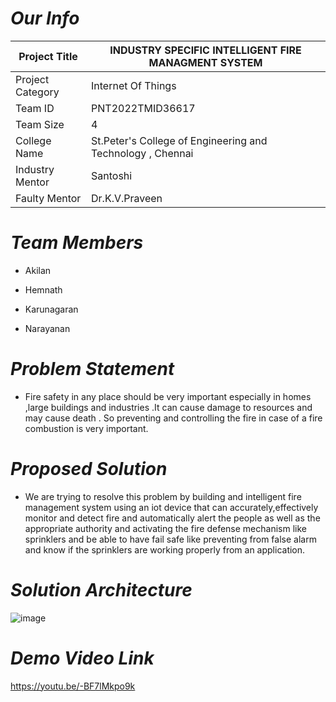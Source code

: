 
  # ***Our Info***

| Project Title | INDUSTRY SPECIFIC INTELLIGENT FIRE MANAGMENT SYSTEM |
|----------------|-----------------------------------|
| Project Category | 	Internet Of Things |
| Team ID | PNT2022TMID36617 |
| Team Size | 4 |
| College Name | St.Peter's College of Engineering and Technology , Chennai |
| Industry Mentor | Santoshi |
| Faulty Mentor | Dr.K.V.Praveen |

# ***Team Members***

- Akilan

- Hemnath 

- Karunagaran

- Narayanan

# ***Problem Statement***

 - Fire safety in any place should be very important especially in homes ,large buildings and industries .It can cause damage to resources and may cause death . So preventing and controlling the fire in case of a fire combustion is very important.
 
 # ***Proposed Solution***
 
  -  We are trying to resolve this problem by building and intelligent fire management system using an iot device that can accurately,effectively monitor and detect fire and automatically alert the people as well as the appropriate authority and activating the fire defense mechanism like sprinklers and be able to have fail safe like preventing from false alarm and know if the sprinklers are working properly from an application.
   
 # ***Solution Architecture***
   
   ![image](https://user-images.githubusercontent.com/113779556/202846998-5867df79-9c47-4af5-a12a-77bfbb84d5da.png)
 # ***Demo Video Link***
 https://youtu.be/-BF7lMkpo9k

